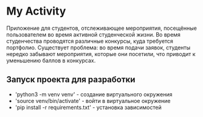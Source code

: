 # My Activity

Приложение для студентов, отслеживающее мероприятия, посещённые пользователем во время активной студенческой жизни.
Во время студенчества проводятся различные конкурсы, куда требуется портфолио. Существует проблема: во время подачи заявок, студенты нередко забывают мероприятия, которые они посетили, что приводит к уменьшению баллов в конкурсах.

## Запуск проекта для разработки

- 'python3 -m venv venv' - создание виртуального окружения
- 'source venv/bin/activate' - войти в виртуальное окружение
- 'pip install -r requirements.txt' - установка зависимостей